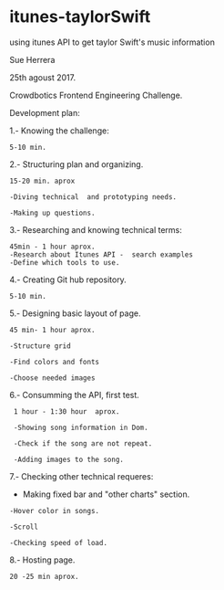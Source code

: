 # itunes-taylorSwift
using itunes API to get taylor Swift's music information

Sue Herrera

25th agoust 2017.

Crowdbotics Frontend Engineering Challenge.

Development plan:

1.- Knowing the challenge:

    5-10 min.
    

2.- Structuring plan and organizing.

    15-20 min. aprox
    
    -Diving technical  and prototyping needs.
    
    -Making up questions.


3.- Researching and knowing technical terms:

    45min - 1 hour aprox.
    -Research about Itunes API -  search examples
    -Define which tools to use.
    
    
4.- Creating Git hub repository.

    5-10 min.
    

   
5.- Designing basic layout of page.

    45 min- 1 hour aprox.
    
    -Structure grid
    
    -Find colors and fonts
    
    -Choose needed images
    

6.- Consumming the API, first test.

     1 hour - 1:30 hour  aprox. 
     
     -Showing song information in Dom.
     
     -Check if the song are not repeat.
     
     -Adding images to the song.
     

7.- Checking other technical requeres:

   - Making fixed bar and "other charts" section.
   
    -Hover color in songs.
    
    -Scroll
    
    -Checking speed of load.
    
    

8.- Hosting page.

    20 -25 min aprox.  
